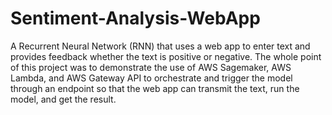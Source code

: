 # Sentiment-Analysis-WebApp
A Recurrent Neural Network (RNN) that uses a web app to enter text and provides feedback whether the text is positive or negative. The whole point of this project was to demonstrate the use of AWS Sagemaker, AWS Lambda, and AWS Gateway API to orchestrate and trigger the model through an endpoint so that the web app can transmit the text, run the model, and get the result.
